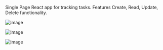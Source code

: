 Single Page React app for tracking tasks. Features Create, Read, Update, Delete functionality. 

![image](https://user-images.githubusercontent.com/66644958/161856245-43dc4c96-e470-4462-bccc-ff87be93749c.png)

![image](https://user-images.githubusercontent.com/66644958/161856327-8a65f7b8-6eea-48c3-8ae1-50ece8d5ee43.png)

![image](https://user-images.githubusercontent.com/66644958/161856364-2dce916a-f98d-407a-81a7-2e68a9d406e8.png)
